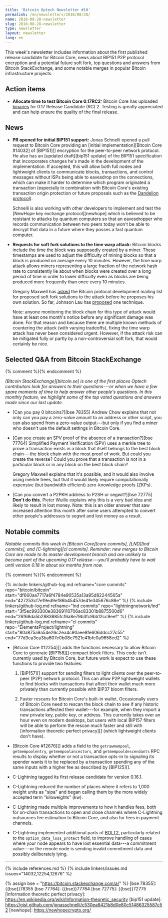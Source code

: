 ```yaml
---
title: 'Bitcoin Optech Newsletter #10'
permalink: /en/newsletters/2018/08/28/
name: 2018-08-28-newsletter
slug: 2018-08-28-newsletter
type: newsletter
layout: newsletter
lang: en
---
```

This week's newsletter includes information about the first published
release candidate for Bitcoin Core, news about BIP151 P2P protocol
encryption and a potential future soft fork, top questions and answers
from Bitcoin StackExchange, and some notable merges in popular Bitcoin
infrastructure projects.

## Action items

- **Allocate time to test Bitcoin Core 0.17RC2:** Bitcoin Core has
  uploaded [binaries][bcc 0.17] for 0.17 Release Candidate (RC) 2.
  Testing is greatly appreciated and can help ensure the quality of the
  final release.

## News

- **PR opened for initial BIP151 support:** Jonas Schnelli opened a pull
  request to Bitcoin Core providing an [initial implementation][Bitcoin
  Core #14032] of [BIP151][] encryption for the peer-to-peer network
  protocol.  He also has an [updated draft][bip151 update] of the BIP151
  specification that incorporates changes he's made in the development
  of the implementation.  If accepted, this will allow both full nodes
  and lightweight clients to communicate blocks, transactions, and
  control messages without ISPs being able to eavesdrop on the
  connections, which can make it harder to determine which program
  originated a transaction (especially in combination with Bitcoin
  Core's existing transaction origin protection or future proposals such
  as the [Dandelion protocol][]).

    Schnelli is also working with other developers to implement and test
    the [NewHope key exchange protocol][newhope] which is believed to be
    resistant to attacks by quantum computers so that an eavesdropper who
    records communication between two peers today won't be able to
    decrypt that data in a future where they posses a fast quantum
    computer.

- **Requests for soft fork solutions to the time warp attack:** Bitcoin
  blocks include the time the block was supposedly created by a miner.
  These timestamps are used to adjust the difficulty of mining blocks so
  that a block is produced on average every 10 minutes.  However, the
  time warp attack allows miners representing a large fraction of the
  network hash rate to consistently lie about when blocks were created
  over a long period of time in order to lower difficulty even as blocks
  are being produced more frequently than once every 10 minutes.

    Gregory Maxwell has [asked][timewarp maxwell] the Bitcoin protocol
    development mailing list for proposed soft fork solutions to the
    attack before he proposes his own solution.  So far, Johnson Lau has
    [proposed][timewarp lau] one technique.

    Note: anyone monitoring the block chain for this type of attack
    would have at least one month's notice before any significant damage
    was done.  For that reason and because there are multiple known
    methods of countering the attack (with varying tradeoffs), fixing
    the time warp attack has never been considered urgent.  However, if
    the attack risk can be mitigated fully or partly by a
    non-controversial soft fork, that would certainly be nice.

## Selected Q&A from Bitcoin StackExchange

{% comment %}<!-- https://bitcoin.stackexchange.com/search?tab=votes&q=created%3a1m..%20is%3aanswer -->{% endcomment %}

*[Bitcoin StackExchange][bitcoin.se] is one of the first places Optech
contributors look for answers to their questions---or when we have a
few spare moments of time to help answer other people's questions.  In
this monthly feature, we highlight some of the top voted questions and
answers made since our last update.*

- [Can you pay 0 bitcoins?][bse 78355] Andrew Chow explains that not
  only can you pay a zero-value amount to an address or other script,
  you can also spend from a zero-value output---but only if you find a
  miner who doesn't use the default settings in Bitcoin Core.

- [Can you create an SPV proof of the absence of a transaction?][bse 77764]
  Simplified Payment Verification (SPV) uses a merkle tree to prove a
  transaction exists in a block that itself belongs to the best block
  chain---the block chain with the most proof of work.  But could you
  create the reverse?  Could you prove that a transaction is not in a
  particular block or in any block on the best block chain?

    Gregory Maxwell explains that it's possible, and it would also
    involve using merkle trees, but that it would likely require
    computationally expensive (but bandwidth efficient) zero-knowledge
    proofs (ZKPs).

- [Can you convert a P2PKH address to P2SH or segwit?][bse 72775] **Don't do this.**
  Pieter Wuille explains why this is a very bad idea and likely to
  result in lost money.  Note: this is an older answer that saw
  increased attention this month after some users attempted to convert
  other people's addresses to segwit and lost money as a result.

## Notable commits

*Notable commits this week in [Bitcoin Core][core commits], [LND][lnd
commits], and [C-lightning][cl commits].  Reminder: new merges to
Bitcoin Core are made to its master development branch and are unlikely
to become part of the upcoming 0.17 release---you'll probably have to
wait until version 0.18 in about six months from now.*

{% comment %}<!-- I didn't notice anything interesting in LND this week -harding -->{% endcomment %}

{% include linkers/github-log.md
  refname="core commits"
  repo="bitcoin/bitcoin"
  start="df660aa7717a6f4784e90535a13a95d82244565a"
  end="427253cf7e19ed9ef86b45457de41e345676c88e"
%}
{% include linkers/github-log.md
  refname="lnd commits"
  repo="lightningnetwork/lnd"
  start="3f5ec993300e38369110706ac83301b8875500d6"
  end="26f68da5b2883885fcf6a8e79b3fc9bb12cc9eef"
%}
{% include linkers/github-log.md
  refname="cl commits"
  repo="ElementsProject/lightning"
  start="80a875a9a54e26c2ea4c90aee8fe606ddcc27c55"
  end="77d3ca3ea3ba607e0b08c7921c41bfc0a9658ed2"
%}

- [Bitcoin Core #12254][] adds the functions necessary to allow Bitcoin
  Core to generate [BIP158][] compact block filters.  This code isn't
  currently used by Bitcoin Core, but future work is expect to use these
  functions to provide two features:

    1. [BIP157][] support for sending filters to light clients over the
       peer-to-peer (P2P) network protocol.  This can allow P2P
       lightweight wallets to find blocks with transactions that affect
       their wallet much more privately than currently possible with
       BIP37 bloom filters.

    2. Faster rescans for Bitcoin Core's built-in wallet.
       Occasionally users of Bitcoin Core need to rescan the block
       chain to see if any historic transactions affected their
       wallet---for example, when they import a new private key, public
       key, or address.  This currently takes over an hour even on
       modern desktops, but users with local BIP157 filters will be able
       to perform the rescan much faster and still with [information
       theoretic perfect privacy][] (which lightweight clients don't
       have).

- [Bitcoin Core #12676][] adds a field to the `getrawmempool`,
  `getmempoolentry`, `getmempoolancestors`, and `getmempooldescendants`
  RPC results to display whether or not a transaction opts-in to
  signaling its spender wants it to be replaced by a transaction
  spending any of the same inputs with a higher fee as described by
  [BIP125][].

- C-Lightning tagged its first release candidate for version 0.16.1.

- C-Lightning reduced the number of places where it refers to 1,000
  weight units as "sipa" and began calling them by the more widely
  accepted term "kiloweights" (kw).

- C-Lightning made multiple improvements to how it handles fees,
  both for on-chain transactions to open and close channels where
  C-Lightning outsources fee estimation to Bitcoin Core, and also for
  fees in payment channels.

- C-Lightning implemented additional parts of [BOLT2][], particularly
  related to the `option_data_loss_protect` field, to improve handling
  of cases where your node appears to have lost essential data---a
  commitment value---or the remote node is sending invalid commitment
  data and possibly deliberately lying.

---
{% include references.md %}
{% include linkers/issues.md issues="14032,12254,12676" %}

[dandelion protocol]: https://arxiv.org/abs/1701.04439
[bcc 0.17]: https://bitcoincore.org/bin/bitcoin-core-0.17.0/
[timewarp maxwell]: https://lists.linuxfoundation.org/pipermail/bitcoin-dev/2018-August/016316.html
[timewarp lau]: https://lists.linuxfoundation.org/pipermail/bitcoin-dev/2018-August/016320.html
[BOLT2]: https://github.com/lightningnetwork/lightning-rfc/blob/master/02-peer-protocol.md
{% assign bse = "https://bitcoin.stackexchange.com/a/" %}
[bse 78355]: {{bse}}78355
[bse 77764]: {{bse}}77764
[bse 72775]: {{bse}}72775
[information theoretic perfect privacy]: https://en.wikipedia.org/wiki/Information-theoretic_security
[bip151 update]: https://gist.github.com/jonasschnelli/c530ea8421b8d0e80c51486325587c52
[newhope]: https://newhopecrypto.org/
